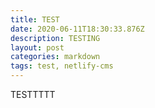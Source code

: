 ```yaml
---
title: TEST
date: 2020-06-11T18:30:33.876Z
description: TESTING
layout: post
categories: markdown
tags: test, netlify-cms
---
```

TESTTTTT